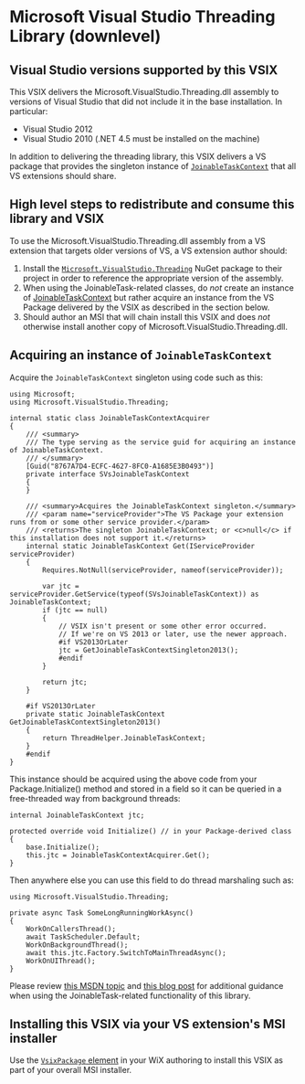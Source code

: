 ﻿Microsoft Visual Studio Threading Library (downlevel)
======================================================

## Visual Studio versions supported by this VSIX

This VSIX delivers the Microsoft.VisualStudio.Threading.dll assembly to versions of
Visual Studio that did not include it in the base installation. In particular:

* Visual Studio 2012
* Visual Studio 2010 (.NET 4.5 must be installed on the machine)

In addition to delivering the threading library, this VSIX delivers a VS package that provides
the singleton instance of [`JoinableTaskContext`][2] that all VS extensions should share.

## High level steps to redistribute and consume this library and VSIX

To use the Microsoft.VisualStudio.Threading.dll assembly from a VS extension that targets older
versions of VS, a VS extension author should:

1. Install the [`Microsoft.VisualStudio.Threading`][3] NuGet package to their project in order
   to reference the appropriate version of the assembly.
2. When using the JoinableTask-related classes, do *not* create an instance of
   [JoinableTaskContext][2] but rather acquire an instance from the VS Package delivered
   by the VSIX as described in the section below.   
3. Should author an MSI that will chain install this VSIX and does *not* otherwise install
   another copy of Microsoft.VisualStudio.Threading.dll.  
   
## Acquiring an instance of `JoinableTaskContext` 

Acquire the `JoinableTaskContext` singleton using code such as this:

    using Microsoft;
    using Microsoft.VisualStudio.Threading;

    internal static class JoinableTaskContextAcquirer
    {
        /// <summary>
        /// The type serving as the service guid for acquiring an instance of JoinableTaskContext.
        /// </summary>
        [Guid("8767A7D4-ECFC-4627-8FC0-A1685E3B0493")]
        private interface SVsJoinableTaskContext
        {
        }
    
        /// <summary>Acquires the JoinableTaskContext singleton.</summary>
        /// <param name="serviceProvider">The VS Package your extension runs from or some other service provider.</param>
        /// <returns>The singleton JoinableTaskContext; or <c>null</c> if this installation does not support it.</returns>
        internal static JoinableTaskContext Get(IServiceProvider serviceProvider)
        {
            Requires.NotNull(serviceProvider, nameof(serviceProvider));
            
            var jtc = serviceProvider.GetService(typeof(SVsJoinableTaskContext)) as JoinableTaskContext;
            if (jtc == null)
            {
                // VSIX isn't present or some other error occurred.
                // If we're on VS 2013 or later, use the newer approach.
                #if VS2013OrLater
                jtc = GetJoinableTaskContextSingleton2013();
                #endif
            }
                
            return jtc;
        }
        
        #if VS2013OrLater
        private static JoinableTaskContext GetJoinableTaskContextSingleton2013()
        {
            return ThreadHelper.JoinableTaskContext;
        }  
        #endif
    }
    
This instance should be acquired using the above code from your Package.Initialize() method and stored in a field
so it can be queried in a free-threaded way from background threads:

    internal JoinableTaskContext jtc;

    protected override void Initialize() // in your Package-derived class
    {
        base.Initialize();
        this.jtc = JoinableTaskContextAcquirer.Get();
    }
    
Then anywhere else you can use this field to do thread marshaling such as:

    using Microsoft.VisualStudio.Threading;
 
    private async Task SomeLongRunningWorkAsync()
    {
        WorkOnCallersThread();
        await TaskScheduler.Default;
        WorkOnBackgroundThread();
        await this.jtc.Factory.SwitchToMainThreadAsync();
        WorkOnUIThread();
    }

Please review [this MSDN topic][4] and [this blog post][5] for additional guidance when using the JoinableTask-related
functionality of this library.

## Installing this VSIX via your VS extension's MSI installer

Use the [`VsixPackage` element][6] in your WiX authoring to install this VSIX as part of your overall MSI installer.  

[1]: https://msdn.microsoft.com/en-us/library/microsoft.visualstudio.shell.threadhelper.joinabletaskcontext.aspx
[2]: https://msdn.microsoft.com/en-us/library/microsoft.visualstudio.threading.joinabletaskcontext.aspx
[3]: https://www.nuget.org/packages/Microsoft.VisualStudio.Threading/12.2
[4]: https://msdn.microsoft.com/en-us/library/dn448839.aspx
[5]: https://blogs.msdn.microsoft.com/andrewarnottms/2014/05/07/asynchronous-and-multithreaded-programming-within-vs-using-the-joinabletaskfactory/
[6]: http://wixtoolset.org/documentation/manual/v3/xsd/vs/vsixpackage.html
